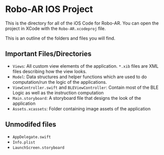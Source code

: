 # Robo-AR IOS Project

This is the directory for all of the iOS Code for Robo-AR. You can open the project in XCode with the `Robo-AR.xcodeproj` file.

This is an outline of the folders and files you will find.

## Important Files/Directories
- `Views`: All custom view elements of the application. `*.xib` files are XML files describing how the view looks.
- `Model`: Data structures and helper functions which are used to do computation/run the logic of the applications. 
- `ViewController.swift` and `BLEViewController`: Contain most of the BLE Logic as well as the instruction computation
- `Main.storyboard`: A storyboard file that designs the look of the application
- `Assets.xcassets`: Folder containing image assets of the application

## Unmodifed files
- `AppDelegate.swift`
- `Info.plist`
- `LaunchScreen.storyboard`
